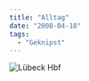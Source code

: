 ```yaml
---
title: "Alltag"
date: "2008-04-18"
tags:
  - "Geknipst"
---
```


![Lübeck Hbf](/images/codecandies/20080418-075838-1.jpg)
